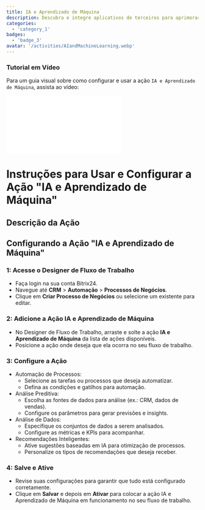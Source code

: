 ```yaml
---
title: IA e Aprendizado de Máquina
description: Descubra e integre aplicativos de terceiros para aprimorar seu negócio.
categories: 
  - 'category_1'
badges: 
  - 'badge_3'
avatar: '/activities/AIandMachineLearning.webp'
---
```

### Tutorial em Vídeo

Para um guia visual sobre como configurar e usar a ação `IA e Aprendizado de Máquina`, assista ao vídeo:

<iframe
  class="aspect-video w-full my-6 rounded shadow-md"
  src="//www.youtube.com/embed/OyzJd8BcTfY?feature=oembed&rel=0"
  frameborder="0"
  allow="accelerometer; autoplay; encrypted-media; gyroscope"
  allowfullscreen>
</iframe>

# Instruções para Usar e Configurar a Ação "IA e Aprendizado de Máquina"

## Descrição da Ação

## **Configurando a Ação "IA e Aprendizado de Máquina"**

### 1: Acesse o Designer de Fluxo de Trabalho
- Faça login na sua conta Bitrix24.
- Navegue até **CRM** > **Automação** > **Processos de Negócios**.
- Clique em **Criar Processo de Negócios** ou selecione um existente para editar.

### 2: Adicione a Ação IA e Aprendizado de Máquina
- No Designer de Fluxo de Trabalho, arraste e solte a ação **IA e Aprendizado de Máquina** da lista de ações disponíveis.
- Posicione a ação onde deseja que ela ocorra no seu fluxo de trabalho.

### 3: Configure a Ação
- Automação de Processos:
  - Selecione as tarefas ou processos que deseja automatizar.
  - Defina as condições e gatilhos para automação.
- Análise Preditiva:
  - Escolha as fontes de dados para análise (ex.: CRM, dados de vendas).
  - Configure os parâmetros para gerar previsões e insights.
- Análise de Dados:
  - Especifique os conjuntos de dados a serem analisados.
  - Configure as métricas e KPIs para acompanhar.
- Recomendações Inteligentes:
  - Ative sugestões baseadas em IA para otimização de processos.
  - Personalize os tipos de recomendações que deseja receber.

### 4: Salve e Ative
- Revise suas configurações para garantir que tudo está configurado corretamente.
- Clique em **Salvar** e depois em **Ativar** para colocar a ação IA e Aprendizado de Máquina em funcionamento no seu fluxo de trabalho.